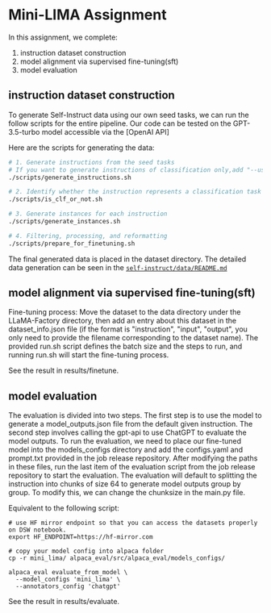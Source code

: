 # Mini-LIMA Assignment

In this assignment, we complete:

1. instruction dataset construction
2. model alignment via supervised fine-tuning(sft)
3. model evaluation

## instruction dataset construction

To generate Self-Instruct data using our own seed tasks, we can run the follow scripts for the entire pipeline. Our code can be tested on the GPT-3.5-turbo model accessible via the [OpenAI API]

Here are the scripts for generating the data:
```bash
# 1. Generate instructions from the seed tasks
# If you want to generate instructions of classification only,add "--use_clf_seed_tasks_only" in the script
./scripts/generate_instructions.sh

# 2. Identify whether the instruction represents a classification task or not
./scripts/is_clf_or_not.sh

# 3. Generate instances for each instruction
./scripts/generate_instances.sh

# 4. Filtering, processing, and reformatting
./scripts/prepare_for_finetuning.sh
```

The final generated data is placed in the dataset directory.
The detailed data generation can be seen in the [`self-instruct/data/README.md`](self-instruct/data/README.md)

## model alignment via supervised fine-tuning(sft)

Fine-tuning process: Move the dataset to the data directory under the LLaMA-Factory directory, then add an entry about this dataset in the dataset_info.json file (if the format is "instruction", "input", "output", you only need to provide the filename corresponding to the dataset name). The provided run.sh script defines the batch size and the steps to run, and running run.sh will start the fine-tuning process.

See the result in results/finetune.

## model evaluation
The evaluation is divided into two steps. The first step is to use the model to generate a model_outputs.json file from the default given instruction. The second step involves calling the gpt-api to use ChatGPT to evaluate the model outputs. To run the evaluation, we need to place our fine-tuned model into the models_configs directory and add the configs.yaml and prompt.txt provided in the job release repository. After modifying the paths in these files, run the last item of the evaluation script from the job release repository to start the evaluation. The evaluation will default to splitting the instruction into chunks of size 64 to generate model outputs group by group. To modify this, we can change the chunksize in the main.py file.

Equivalent to the following script:
```
# use HF mirror endpoint so that you can access the datasets properly on DSW notebook.
export HF_ENDPOINT=https://hf-mirror.com

# copy your model config into alpaca folder
cp -r mini_lima/ alpaca_eval/src/alpaca_eval/models_configs/

alpaca_eval evaluate_from_model \
  --model_configs 'mini_lima' \
  --annotators_config 'chatgpt'
```

See the result in results/evaluate.